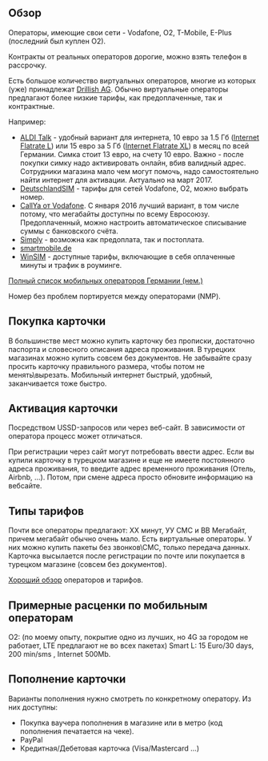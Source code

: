 ## Обзор
Операторы, имеющие свои сети - Vodafone, O2, T-Mobile, E-Plus (последний был куплен O2).

Контракты от реальных операторов дорогие, можно взять телефон в рассрочку.

Есть большое количество виртуальных операторов, многие из которых (уже) принадлежат [Drillish AG](https://de.wikipedia.org/wiki/Drillisch).
Обычно виртуальные операторы предлагают более низкие тарифы, как предоплаченные, так и контрактные.

Например:
- [ALDI Talk](https://www.alditalk-kundenbetreuung.de/de) - удобный вариант для интернета, 10 евро за 1.5 Гб ([Internet Flatrate L](https://www.alditalk.de/internet-flat-l)) или 15 евро за 5 Гб ([Internet Flatrate XL](https://www.alditalk.de/internet-flat-xl)) в месяц по всей Германии. Симка стоит 13 евро, на счету 10 евро. Важно - после покупки симку надо активировать онлайн, вбив валидный адрес. Сотрудники магазина мало чем могут помочь, надо самостоятельно найти интернет для активации. Актуально на март 2017.
- [DeutschlandSIM](https://www.deutschlandsim.de/) - тарифы для сетей Vodafone, O2, можно выбрать номер.
- [CallYa от Vodafone](https://www.vodafone.de/privat/handys-tablets-tarife/prepaid-ohne-vertrag.html). C января 2016 лучший вариант, в том числе потому, что мегабайты доступны по всему Евросоюзу. Предоплаченный, можно настроить автоматическое списывание суммы с банковского счёта.
- [Simply](https://www.simplytel.de/) - возможна как предоплата, так и постоплата.
- [smartmobile.de](https://www.smartmobil.de/)
- [WinSIM](https://www.winsim.de/) - доступные тарифы, включающие в себя оплаченные минуты и трафик в роуминге.

[Полный список мобильных операторов Германии (нем.)](https://de.wikipedia.org/wiki/Liste_der_Mobilfunkdiscounter_in_Deutschland)
 
Номер без проблем портируется между операторами (NMP).

## Покупка карточки
В большинстве мест можно купить карточку без прописки, достаточно паспорта и словесного описания адреса проживания.
В турецких магазинах можно купить совсем без документов.
Не забывайте сразу просить карточку правильного размера, чтобы потом не менять\вырезать.
Мобильный интернет быстрый, удобный, заканчивается тоже быстро.

## Активация карточки
Посредством USSD-запросов или через веб-сайт. В зависимости от оператора процесс может отличаться.

При регистрации через сайт могут потребовать ввести адрес. Если вы купили карточку в турецком магазине и еще не имеете постоянного адреса проживания, то введите адрес временного проживания (Отель, Airbnb, ...). Потом, при смене адреса просто обновите информацию на вебсайте.

## Типы тарифов
Почти все операторы предлагают:
ХХ минут, УУ СМС и ВВ Мегабайт, причем мегабайт обычно очень мало.
Есть виртуальные операторы. У них можно купить пакеты без звонков\СМС, только передача данных. Карточка высылается после регистрации по почте или покупается в турецком магазине (совсем без документов).

[Хороший обзор](http://prepaid-data-sim-card.wikia.com/wiki/Germany) операторов и тарифов.

## Примерные расценки по мобильным операторам
О2: (по моему опыту, покрытие одно из лучших, но 4G за городом не работает, LTE предлагают не во всех пакетах)
Smart L: 15 Euro/30 days, 200 min/sms , Internet 500Mb.

## Пополнение карточки
Варианты пополнения нужно смотреть по конкретному оператору. Из них доступны:
- Покупка ваучера пополнения в магазине или в метро (код пополнения печатается на чеке).
- PayPal
- Кредитная/Дебетовая карточка (Visa/Mastercard ...)
